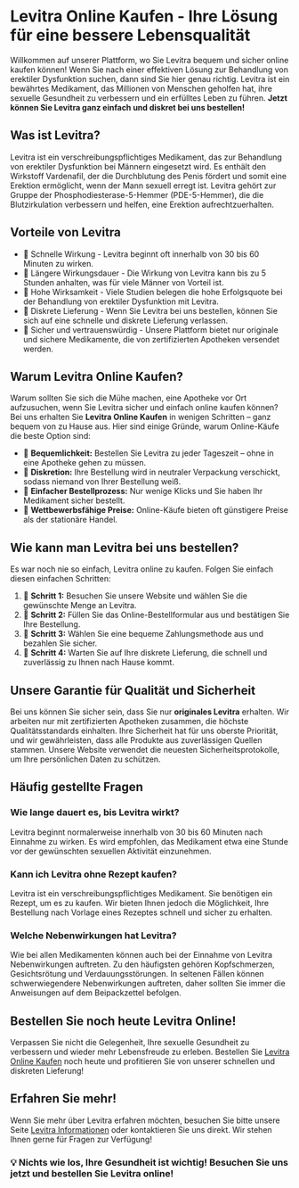 # Levitra Online Kaufen - Ihre Lösung für eine bessere Lebensqualität

Willkommen auf unserer Plattform, wo Sie Levitra bequem und sicher online kaufen können! Wenn Sie nach einer effektiven Lösung zur Behandlung von erektiler Dysfunktion suchen, dann sind Sie hier genau richtig. Levitra ist ein bewährtes Medikament, das Millionen von Menschen geholfen hat, ihre sexuelle Gesundheit zu verbessern und ein erfülltes Leben zu führen. **Jetzt können Sie Levitra ganz einfach und diskret bei uns bestellen!**

## Was ist Levitra?

Levitra ist ein verschreibungspflichtiges Medikament, das zur Behandlung von erektiler Dysfunktion bei Männern eingesetzt wird. Es enthält den Wirkstoff Vardenafil, der die Durchblutung des Penis fördert und somit eine Erektion ermöglicht, wenn der Mann sexuell erregt ist. Levitra gehört zur Gruppe der Phosphodiesterase-5-Hemmer (PDE-5-Hemmer), die die Blutzirkulation verbessern und helfen, eine Erektion aufrechtzuerhalten.

## Vorteile von Levitra

- 🔹 Schnelle Wirkung - Levitra beginnt oft innerhalb von 30 bis 60 Minuten zu wirken.
- 🔹 Längere Wirkungsdauer - Die Wirkung von Levitra kann bis zu 5 Stunden anhalten, was für viele Männer von Vorteil ist.
- 🔹 Hohe Wirksamkeit - Viele Studien belegen die hohe Erfolgsquote bei der Behandlung von erektiler Dysfunktion mit Levitra.
- 🔹 Diskrete Lieferung - Wenn Sie Levitra bei uns bestellen, können Sie sich auf eine schnelle und diskrete Lieferung verlassen.
- 🔹 Sicher und vertrauenswürdig - Unsere Plattform bietet nur originale und sichere Medikamente, die von zertifizierten Apotheken versendet werden.

## Warum Levitra Online Kaufen?

Warum sollten Sie sich die Mühe machen, eine Apotheke vor Ort aufzusuchen, wenn Sie Levitra sicher und einfach online kaufen können? Bei uns erhalten Sie **Levitra Online Kaufen** in wenigen Schritten – ganz bequem von zu Hause aus. Hier sind einige Gründe, warum Online-Käufe die beste Option sind:

- 🔹 **Bequemlichkeit:** Bestellen Sie Levitra zu jeder Tageszeit – ohne in eine Apotheke gehen zu müssen.
- 🔹 **Diskretion:** Ihre Bestellung wird in neutraler Verpackung verschickt, sodass niemand von Ihrer Bestellung weiß.
- 🔹 **Einfacher Bestellprozess:** Nur wenige Klicks und Sie haben Ihr Medikament sicher bestellt.
- 🔹 **Wettbewerbsfähige Preise:** Online-Käufe bieten oft günstigere Preise als der stationäre Handel.

## Wie kann man Levitra bei uns bestellen?

Es war noch nie so einfach, Levitra online zu kaufen. Folgen Sie einfach diesen einfachen Schritten:

1. 🔹 **Schritt 1:** Besuchen Sie unsere Website und wählen Sie die gewünschte Menge an Levitra.
2. 🔹 **Schritt 2:** Füllen Sie das Online-Bestellformular aus und bestätigen Sie Ihre Bestellung.
3. 🔹 **Schritt 3:** Wählen Sie eine bequeme Zahlungsmethode aus und bezahlen Sie sicher.
4. 🔹 **Schritt 4:** Warten Sie auf Ihre diskrete Lieferung, die schnell und zuverlässig zu Ihnen nach Hause kommt.

## Unsere Garantie für Qualität und Sicherheit

Bei uns können Sie sicher sein, dass Sie nur **originales Levitra** erhalten. Wir arbeiten nur mit zertifizierten Apotheken zusammen, die höchste Qualitätsstandards einhalten. Ihre Sicherheit hat für uns oberste Priorität, und wir gewährleisten, dass alle Produkte aus zuverlässigen Quellen stammen. Unsere Website verwendet die neuesten Sicherheitsprotokolle, um Ihre persönlichen Daten zu schützen.

## Häufig gestellte Fragen

### Wie lange dauert es, bis Levitra wirkt?

Levitra beginnt normalerweise innerhalb von 30 bis 60 Minuten nach Einnahme zu wirken. Es wird empfohlen, das Medikament etwa eine Stunde vor der gewünschten sexuellen Aktivität einzunehmen.

### Kann ich Levitra ohne Rezept kaufen?

Levitra ist ein verschreibungspflichtiges Medikament. Sie benötigen ein Rezept, um es zu kaufen. Wir bieten Ihnen jedoch die Möglichkeit, Ihre Bestellung nach Vorlage eines Rezeptes schnell und sicher zu erhalten.

### Welche Nebenwirkungen hat Levitra?

Wie bei allen Medikamenten können auch bei der Einnahme von Levitra Nebenwirkungen auftreten. Zu den häufigsten gehören Kopfschmerzen, Gesichtsrötung und Verdauungsstörungen. In seltenen Fällen können schwerwiegendere Nebenwirkungen auftreten, daher sollten Sie immer die Anweisungen auf dem Beipackzettel befolgen.

## Bestellen Sie noch heute Levitra Online!

Verpassen Sie nicht die Gelegenheit, Ihre sexuelle Gesundheit zu verbessern und wieder mehr Lebensfreude zu erleben. Bestellen Sie [Levitra Online Kaufen](https://tinyurl.com/buylevitrabestprice) noch heute und profitieren Sie von unserer schnellen und diskreten Lieferung!

## Erfahren Sie mehr!

Wenn Sie mehr über Levitra erfahren möchten, besuchen Sie bitte unsere Seite [Levitra Informationen](https://tinyurl.com/buylevitrabestprice) oder kontaktieren Sie uns direkt. Wir stehen Ihnen gerne für Fragen zur Verfügung!

### 💡 Nichts wie los, Ihre Gesundheit ist wichtig! Besuchen Sie uns jetzt und bestellen Sie Levitra online!
